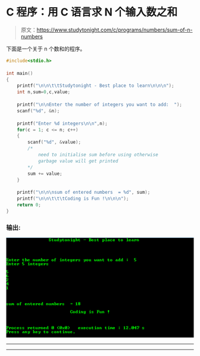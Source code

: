 # C 程序：用 C 语言求 N 个输入数之和

> 原文：<https://www.studytonight.com/c/programs/numbers/sum-of-n-numbers>

下面是一个关于 n 个数和的程序。

```cpp
#include<stdio.h>

int main()
{
    printf("\n\n\t\tStudytonight - Best place to learn\n\n\n");
    int n,sum=0,c,value;

    printf("\n\nEnter the number of integers you want to add:  ");
    scanf("%d", &n);

    printf("Enter %d integers\n\n",n);
    for(c = 1; c <= n; c++)
    {
        scanf("%d", &value);
        /* 
            need to initialise sum before using otherwise 
            garbage value will get printed
        */
        sum += value;
    }

    printf("\n\n\nsum of entered numbers  = %d", sum);
    printf("\n\n\t\t\tCoding is Fun !\n\n\n");
    return 0;
}
```

### 输出:

![program example to find Sum of N Numbers in C](img/3c0a0cf950266c9bddf9edc0fd7750de.png)

* * *

* * *